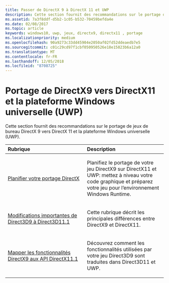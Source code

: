 ```yaml
---
title: Passer de DirectX 9 à DirectX 11 et UWP
description: Cette section fournit des recommandations sur le portage de jeux de bureau DirectX 9 vers DirectX 11 et la plateforme Windows universelle (UWP).
ms.assetid: 7a3f8ddf-d5b2-1c05-b532-70459befda4e
ms.date: 02/08/2017
ms.topic: article
keywords: windows10, uwp, jeux, directx9, directx11 , portage
ms.localizationpriority: medium
ms.openlocfilehash: 90a9273c33dd45904e2050af02fd52ddeaedb7e5
ms.sourcegitcommit: c01c29cd97f1cbf050950526e18e15823b6a12a0
ms.translationtype: MT
ms.contentlocale: fr-FR
ms.lasthandoff: 12/05/2018
ms.locfileid: "8708725"
---
```

# <a name="moving-from-directx-9-to-directx-11-and-universal-windows-platform-uwp"></a>Portage de DirectX9 vers DirectX11 et la plateforme Windows universelle (UWP)



Cette section fournit des recommandations sur le portage de jeux de bureau DirectX 9 vers DirectX 11 et la plateforme Windows universelle (UWP).

<table>
<colgroup>
<col width="50%" />
<col width="50%" />
</colgroup>
<thead>
<tr class="header">
<th align="left">Rubrique</th>
<th align="left">Description</th>
</tr>
</thead>
<tbody>
<tr class="odd">
<td align="left"><p><a href="plan-your-directx-port.md">Planifier votre portage DirectX</a></p></td>
<td align="left"><p>Planifiez le portage de votre jeu DirectX9 sur DirectX11 et UWP: mettez à niveau votre code graphique et préparez votre jeu pour l’environnement Windows Runtime.</p></td>
</tr>
<tr class="even">
<td align="left"><p><a href="understand-direct3d-11-1-concepts.md">Modifications importantes de Direct3D9 à Direct3D11.1</a></p></td>
<td align="left"><p>Cette rubrique décrit les principales différences entre DirectX9 et DirectX11.</p></td>
</tr>
<tr class="odd">
<td align="left"><p><a href="feature-mapping.md">Mapper les fonctionnalités DirectX9 aux API DirectX11.1</a></p></td>
<td align="left"><p>Découvrez comment les fonctionnalités utilisées par votre jeu Direct3D9 sont traduites dans Direct3D11 et UWP.</p></td>
</tr>
</tbody>
</table>

 

 

 




